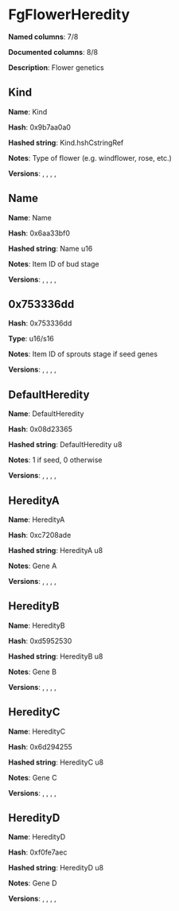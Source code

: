 # FgFlowerHeredity
**Named columns**: 7/8

**Documented columns**: 8/8

**Description**: Flower genetics
## Kind

**Name**: Kind

**Hash**: 0x9b7aa0a0

**Hashed string**: Kind.hshCstringRef

**Notes**: Type of flower (e.g. windflower, rose, etc.)

**Versions**: , , , , 

## Name

**Name**: Name

**Hash**: 0x6aa33bf0

**Hashed string**: Name u16

**Notes**: Item ID of bud stage

**Versions**: , , , , 

## 0x753336dd

**Hash**: 0x753336dd

**Type**: u16/s16

**Notes**: Item ID of sprouts stage if seed genes

**Versions**: , , , , 

## DefaultHeredity

**Name**: DefaultHeredity

**Hash**: 0x08d23365

**Hashed string**: DefaultHeredity u8

**Notes**: 1 if seed, 0 otherwise

**Versions**: , , , , 

## HeredityA

**Name**: HeredityA

**Hash**: 0xc7208ade

**Hashed string**: HeredityA u8

**Notes**: Gene A

**Versions**: , , , , 

## HeredityB

**Name**: HeredityB

**Hash**: 0xd5952530

**Hashed string**: HeredityB u8

**Notes**: Gene B

**Versions**: , , , , 

## HeredityC

**Name**: HeredityC

**Hash**: 0x6d294255

**Hashed string**: HeredityC u8

**Notes**: Gene C

**Versions**: , , , , 

## HeredityD

**Name**: HeredityD

**Hash**: 0xf0fe7aec

**Hashed string**: HeredityD u8

**Notes**: Gene D

**Versions**: , , , , 

